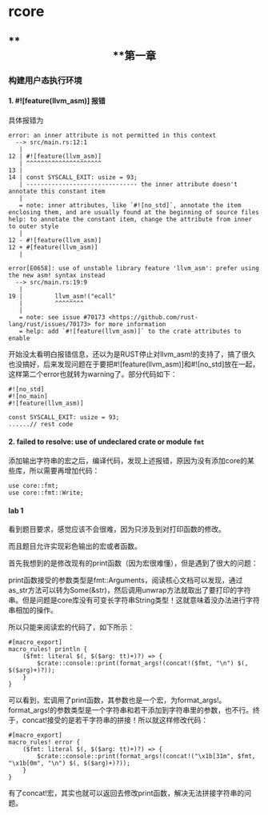# rcore

## **<center>**第一章</center>

### 构建用户态执行环境

#### 1. #![feature(llvm_asm)] 报错

具体报错为

```
error: an inner attribute is not permitted in this context
  --> src/main.rs:12:1
   |
12 | #![feature(llvm_asm)]
   | ^^^^^^^^^^^^^^^^^^^^^
13 | 
14 | const SYSCALL_EXIT: usize = 93;
   | ------------------------------- the inner attribute doesn't annotate this constant item
   |
   = note: inner attributes, like `#![no_std]`, annotate the item enclosing them, and are usually found at the beginning of source files
help: to annotate the constant item, change the attribute from inner to outer style
   |
12 - #![feature(llvm_asm)]
12 + #[feature(llvm_asm)]
   | 

error[E0658]: use of unstable library feature 'llvm_asm': prefer using the new asm! syntax instead
  --> src/main.rs:19:9
   |
19 |         llvm_asm!("ecall"
   |         ^^^^^^^^
   |
   = note: see issue #70173 <https://github.com/rust-lang/rust/issues/70173> for more information
   = help: add `#![feature(llvm_asm)]` to the crate attributes to enable
```

开始没太看明白报错信息，还以为是RUST停止对llvm_asm!的支持了，搞了很久也没搞好，后来发现问题在于要把#![feature(llvm_asm)]和#![no_std]放在一起，这样第二个error也就转为warning了。部分代码如下：

```
#![no_std]
#![no_main]
#![feature(llvm_asm)]

const SYSCALL_EXIT: usize = 93;
......// rest code
```

#### 2. failed to resolve: use of undeclared crate or module `fmt`

添加输出字符串的宏之后，编译代码，发现上述报错，原因为没有添加core的某些库，所以需要再增加代码：

```
use core::fmt;
use core::fmt::Write;
```
#### lab 1

看到题目要求，感觉应该不会很难，因为只涉及到对打印函数的修改。

而且题目允许实现彩色输出的宏或者函数。

首先我想到的是修改现有的print函数（因为宏很难懂），但是遇到了很大的问题：

print函数接受的参数类型是fmt::Arguments，阅读核心文档可以发现，通过as_str方法可以转为Some(&str)，然后调用unwrap方法就取出了要打印的字符串。但是问题是core库没有可变长字符串String类型！这就意味着没办法进行字符串相加的操作。

所以只能来阅读宏的代码了，如下所示：

```
#[macro_export]
macro_rules! println {
    ($fmt: literal $(, $($arg: tt)+)?) => {
        $crate::console::print(format_args!(concat!($fmt, "\n") $(, $($arg)+)?));
    }
}
```

可以看到，宏调用了print函数，其参数也是一个宏，为format_args!。format_args!的参数类型是一个字符串和若干添加到字符串里的参数，也不行。终于，concat!接受的是若干字符串的拼接！所以就这样修改代码：

```
#[macro_export]
macro_rules! error {
    ($fmt: literal $(, $($arg: tt)+)?) => {
        $crate::console::print(format_args!(concat!("\x1b[31m", $fmt, "\x1b[0m", "\n") $(, $($arg)+)?));
    }
}
```

有了concat!宏，其实也就可以返回去修改print函数，解决无法拼接字符串的问题。



